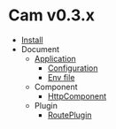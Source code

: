 # Cam v0.3.x

- [Install](https://github.com/go-cam/cam-template)
- Document
  - [Application](https://github.com/go-cam/cam-doc/blob/master/Application/Index.md)
    - [Configuration](https://github.com/go-cam/cam-doc/blob/master/Application/Config.md)
    - [Env file](https://github.com/go-cam/cam-doc/blob/master/Application/EnvFile.md)
  - Component
    - [HttpComponent](https://github.com/go-cam/cam-doc/blob/master/Component/HttpComponent.md)
  - Plugin
    - [RoutePlugin](ttps://github.com/go-cam/cam-doc/blob/master/Plugin/RoutePlugin.md)
